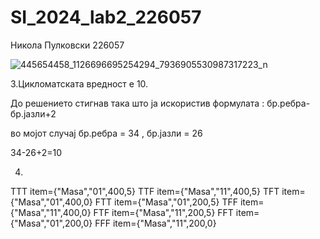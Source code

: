 # SI_2024_lab2_226057

Никола Пулковски 226057

 ![445654458_1126696695254294_7936905530987317223_n](https://github.com/NikolaPulkovski/SI_2024_lab2_226057/assets/139179297/af6cc3e7-a664-4ce2-bdbc-3b5e9799b8ac)

3.Цикломатската вредност е 10.


До решението стигнав така што ја искористив формулата : бр.ребра-бр.јазли+2

во мојот случај бр.ребра = 34 , бр.јазли = 26 

34-26+2=10

4. 
TTT
item={"Masa","01",400,5}
TTF
item={"Masa","11",400,5}
TFT
item={"Masa","01",400,0}
FTT
item={"Masa","01",200,5}
TFF
item={"Masa","11",400,0}
FTF
item={"Masa","11",200,5}
FFT
item={"Masa","01",200,0}
FFF 
item={"Masa","11",200,0}
